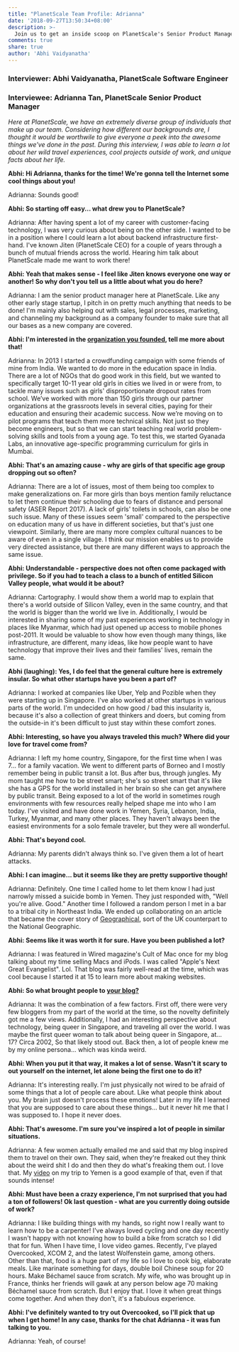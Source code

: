 ```yaml
---
title: "PlanetScale Team Profile: Adrianna"
date: '2018-09-27T13:50:34+08:00'
description: >-
  Join us to get an inside scoop on PlanetScale's Senior Product Manager.
comments: true
share: true
author: 'Abhi Vaidyanatha'
---
```


### Interviewer: Abhi Vaidyanatha, PlanetScale Software Engineer

### Interviewee: Adrianna Tan, PlanetScale Senior Product Manager

_Here at PlanetScale, we have an extremely diverse group of individuals that make up our team. Considering how different our backgrounds are, I thought it would be worthwile to give everyone a peek into the awesome things we've done in the past. During this interview, I was able to learn a lot about her wild travel experiences, cool projects outside of work, and unique facts about her life._

**Abhi: Hi Adrianna, thanks for the time! We're gonna tell the Internet some cool things about you!**

Adrianna: Sounds good!

**Abhi: So starting off easy... what drew you to PlanetScale?**

Adrianna: After having spent a lot of my career with customer-facing technology, I was very curious about being on the other side. I wanted to be in a position where I could learn a lot about backend infrastructure first-hand. I've known Jiten (PlanetScale CEO) for a couple of years through a bunch of mutual friends across the world. Hearing him talk about PlanetScale made me want to work there!

**Abhi: Yeah that makes sense - I feel like Jiten knows everyone one way or another! So why don't you tell us a little about what you do here?**

Adrianna: I am the senior product manager here at PlanetScale. Like any other early stage startup, I pitch in on pretty much anything that needs to be done! I'm mainly also helping out with sales, legal processes, marketing, and channeling my background as a company founder to make sure that all our bases as a new company are covered.

**Abhi: I'm interested in the [organization you founded](http://gyanada.org), tell me more about that!**

Adrianna: In 2013 I started a crowdfunding campaign with some friends of mine from India. We wanted to do more in the education space in India. There are a lot of NGOs that do good work in this field, but we wanted to specifically target 10-11 year old girls in cities we lived in or were from, to tackle many issues such as girls' disproportionate dropout rates from school. We’ve worked with more than 150 girls through our partner organizations at the grassroots levels in several cities, paying for their education and ensuring their academic success. Now we’re moving on to pilot programs that teach them more technical skills. Not just so they become engineers, but so that we can start teaching real world problem-solving skills and tools from a young age. To test this, we started Gyanada Labs, an innovative age-specific programming curriculum for girls in Mumbai.

**Abhi: That's an amazing cause - why are girls of that specific age group dropping out so often?**

Adrianna: There are a lot of issues, most of them being too complex to make generalizations on. Far more girls than boys mention family reluctance to let them continue their schooling due to fears of distance and personal safety (ASER Report 2017). A lack of girls' toilets in schools, can also be one such issue. Many of these issues seem 'small' compared to the perspective on education many of us have in different societies, but that's just one viewpoint. Similarly, there are many more complex cultural nuances to be aware of even in a single village. I think our mission enables us to provide very directed assistance, but there are many different ways to approach the same issue.

**Abhi: Understandable - perspective does not often come packaged with privilege. So if you had to teach a class to a bunch of entitled Silicon Valley people, what would it be about?**

Adrianna: Cartography. I would show them a world map to explain that there's a world outside of Silicon Valley, even in the same country, and that the world is bigger than the world we live in. Additionally, I would be interested in sharing some of my past experiences working in technology in places like Myanmar, which had just opened up access to mobile phones post-2011. It would be valuable to show how even though many things, like infrastructure, are different, many ideas, like how people want to have technology that improve their lives and their families' lives, remain the same.

**Abhi (laughing): Yes, I do feel that the general culture here is extremely insular. So what other startups have you been a part of?**

Adrianna: I worked at companies like Uber, Yelp and Pozible when they were starting up in Singapore. I've also worked at other startups in various parts of the world. I'm undecided on how good / bad this insularity is, because it's also a collection of great thinkers and doers, but coming from the outside-in it's been difficult to just stay within these comfort zones.

**Abhi: Interesting, so have you always traveled this much? Where did your love for travel come from?**

Adrianna: I left my home country, Singapore, for the first time when I was 7... for a family vacation. We went to different parts of Borneo and I mostly remember being in public transit a lot. Bus after bus, through jungles. My mom taught me how to be street smart; she's so street smart that it's like she has a GPS for the world installed in her brain so she can get anywhere by public transit. Being exposed to a lot of the world in sometimes rough environments with few resources really helped shape me into who I am today. I've visited and have done work in Yemen, Syria, Lebanon, India, Turkey, Myanmar, and many other places. They haven't always been the easiest environments for a solo female traveler, but they were all wonderful.

**Abhi: That's beyond cool.**

Adrianna: My parents didn't always think so. I've given them a lot of heart attacks.

**Abhi: I can imagine... but it seems like they are pretty supportive though!**

Adrianna: Definitely. One time I called home to let them know I had just narrowly missed a suicide bomb in Yemen. They just responded with, "Well you're alive. Good." Another time I followed a random person I met in a bar to a tribal city in Northeast India. We ended up collaborating on an article that became the cover story of [Geographical](<https://en.wikipedia.org/wiki/Geographical_(magazine)>), sort of the UK counterpart to the National Geographic.

**Abhi: Seems like it was worth it for sure. Have you been published a lot?**

Adrianna: I was featured in Wired magazine's Cult of Mac once for my blog talking about my time selling Macs and iPods. I was called "Apple's Next Great Evangelist". Lol. That blog was fairly well-read at the time, which was cool because I started it at 15 to learn more about making websites.

**Abhi: So what brought people to [your blog?](https://popagandhi.com)**

Adrianna: It was the combination of a few factors. First off, there were very few bloggers from my part of the world at the time, so the novelty definitely got me a few views. Additionally, I had an interesting perspective about technology, being queer in Singapore, and traveling all over the world. I was maybe the first queer woman to talk about being queer in Singapore, at... 17? Circa 2002, So that likely stood out. Back then, a lot of people knew me by my online persona... which was kinda weird.

**Abhi: When you put it that way, it makes a lot of sense. Wasn't it scary to out yourself on the internet, let alone being the first one to do it?**

Adrianna: It's interesting really. I'm just physically not wired to be afraid of some things that a lot of people care about. Like what people think about you. My brain just doesn't process these emotions! Later in my life I learned that you are supposed to care about these things... but it never hit me that I was supposed to. I hope it never does.

**Abhi: That's awesome. I'm sure you've inspired a lot of people in similar situations.**

Adrianna: A few women actually emailed me and said that my blog inspired them to travel on their own. They said, when they're freaked out they think about the weird shit I do and then they do what's freaking them out. I love that. My [video](https://www.youtube.com/watch?v=LkGKPagtzEs) on my trip to Yemen is a good example of that, even if that sounds intense!

**Abhi: Must have been a crazy experience, I'm not surprised that you had a ton of followers! Ok last question - what are you currently doing outside of work?**

Adrianna: I like building things with my hands, so right now I really want to learn how to be a carpenter! I've always loved cycling and one day recently I wasn't happy with not knowing how to build a bike from scratch so I did that for fun. When I have time, I love video games. Recently, I've played Overcooked, XCOM 2, and the latest Wolfenstein game, among others. Other than that, food is a huge part of my life so I love to cook big, elaborate meals. Like marinate something for days, double boil Chinese soup for 20 hours. Make Béchamel sauce from scratch. My wife, who was brought up in France, thinks her friends will gawk at any person below age 70 making Béchamel sauce from scratch. But I enjoy that. I love it when great things come together. And when they don't, it's a fabulous experience.

**Abhi: I've definitely wanted to try out Overcooked, so I'll pick that up when I get home! In any case, thanks for the chat Adrianna - it was fun talking to you.**

Adrianna: Yeah, of course!
